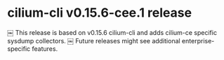 # cilium-cli v0.15.6-cee.1 release
￼
This release is based on v0.15.6 cilium-cli and adds cilium-ce specific sysdump collectors.
￼
Future releases might see additional enterprise-specific features.
